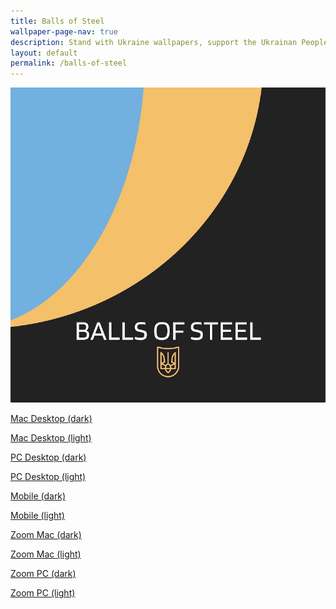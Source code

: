 ```yaml
---
title: Balls of Steel
wallpaper-page-nav: true
description: Stand with Ukraine wallpapers, support the Ukrainan People, support the defenders of Ukraine! 💪🌻🇺🇦 
layout: default
permalink: /balls-of-steel
---
```



<div class="page-thumb"><img src="static/gallery/balls-of-steel-thumb.jpeg"></div>

<a href="/static/balls-of-steel/Balls-of-Steel-Desktop-mac-dark.png">Mac Desktop (dark)</a>

<a href="/static/balls-of-steel/Balls-of-Steel-Desktop-mac-light.png">Mac Desktop (light)</a>

<a href="/static/balls-of-steel/Balls-of-Steel-Desktop-pc-dark.png">PC Desktop (dark)</a>

<a href="/static/balls-of-steel/Balls-of-Steel-Desktop-pc-light.png">PC Desktop (light)</a>

<a href="/static/balls-of-steel/Balls-of-Steel-mobile-dark.png">Mobile (dark)</a>

<a href="/static/balls-of-steel/Balls-of-Steel-mobile-light.png">Mobile (light)</a>

<a href="/static/balls-of-steel/Balls-of-Steel-zoom-mac-dark.png">Zoom Mac (dark)</a>

<a href="/static/balls-of-steel/Balls-of-Steel-zoom-mac-light.png">Zoom Mac (light)</a>

<a href="/static/balls-of-steel/Balls-of-Steel-zoom-pc-dark.png">Zoom PC (dark)</a>

<a href="/static/balls-of-steel/Balls-of-Steel-zoom-pc-light.png">Zoom PC (light)</a>